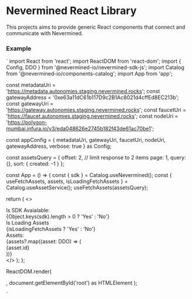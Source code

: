 # Nevermined React Library

This projects aims to provide generic React components that
connect and communicate with Nevermined.

### Example

`
import React from 'react';
import ReactDOM from 'react-dom';
import { Config, DDO } from '@nevermined-io/nevermined-sdk-js';
import Catalog from '@nevermined-io/components-catalog';
import App from 'app';

const metadataUri = 'https://metadata.autonomies.staging.nevermined.rocks';
const gatewayAddress = '0xe63a11dC61b117D9c2B1Ac8021d4cffEd8EC213b';
const gatewayUri = 'https://gateway.autonomies.staging.nevermined.rocks';
const faucetUri = 'https://faucet.autonomies.staging.nevermined.rocks';
const nodeUri = 'https://polygon-mumbai.infura.io/v3/eda048626e2745b182f43de61ac70be1';

const appConfig = {
    metadataUri,
    gatewayUri,
    faucetUri,
    nodeUri,
    gatewayAddress,
    verbose: true
} as Config;

const assetsQuery = {
  offset: 2, // limit response to 2 items
  page: 1,
  query: {},
  sort: {
    created: -1
  }
};

const App = () => {
  const { sdk } = Catalog.useNevermined();
  const { useFetchAssets, assets, isLoadingFetchAssets } = Catalog.useAssetService();
  useFetchAssets(assetsQuery);

  return (
    <>
      <div>Is SDK Avaialable:</div>
      <div>{Object.keys(sdk).length > 0 ? 'Yes' : 'No'}</div>
      <div>Is Loading Assets</div>
      <div>{isLoadingFetchAssets ? 'Yes' : 'No'}</div>
      <div>Assets:</div>
      <div>
        {assets?.map((asset: DDO) => (
          <div key={asset.id}>{asset.id}</div>
        ))}
      </div>
    </>
  );
};

ReactDOM.render(
  <div>
    <Catalog.NeverminedProvider config={appConfig}>
      <App />
    </Catalog.NeverminedProvider>
  </div>,
  document.getElementById('root') as HTMLElement
);

`
